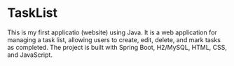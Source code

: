 # TaskList
This is my first applicatio (website)  using Java. It is a web application for managing a task list, allowing users to create, edit, delete, and mark tasks as completed. The project is built with Spring Boot, H2/MySQL, HTML, CSS, and JavaScript.
